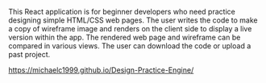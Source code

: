 This React application is for beginner developers who need practice designing simple HTML/CSS web pages. The user writes the code to make a copy of wireframe image and renders on the client side to display a live version within the app. The rendered web page and wireframe can be compared in various views. The user can download the code or upload a past project.

https://michaelc1999.github.io/Design-Practice-Engine/